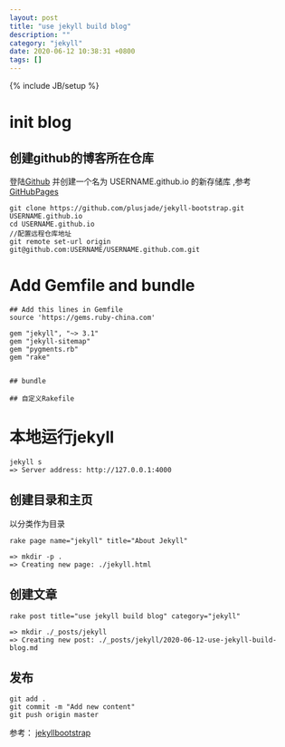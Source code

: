 ```yaml
---
layout: post
title: "use jekyll build blog"
description: ""
category: "jekyll"
date: 2020-06-12 10:38:31 +0800
tags: []
---
```

{% include JB/setup %}

# init blog

## 创建github的博客所在仓库
登陆[Github](https://github.com) 并创建一个名为 USERNAME.github.io 的新存储库 ,参考[GitHubPages](https://pages.github.com/)

```
git clone https://github.com/plusjade/jekyll-bootstrap.git USERNAME.github.io
cd USERNAME.github.io
//配置远程仓库地址
git remote set-url origin git@github.com:USERNAME/USERNAME.github.com.git
```

# Add Gemfile and bundle
```
## Add this lines in Gemfile
source 'https://gems.ruby-china.com'

gem "jekyll", "~> 3.1"
gem "jekyll-sitemap"
gem "pygments.rb"
gem "rake"


## bundle

## 自定义Rakefile

```

# 本地运行jekyll

	jekyll s
	=> Server address: http://127.0.0.1:4000

## 创建目录和主页

以分类作为目录

	rake page name="jekyll" title="About Jekyll"

	=> mkdir -p .
	=> Creating new page: ./jekyll.html

## 创建文章
	
	rake post title="use jekyll build blog" category="jekyll"

	=> mkdir ./_posts/jekyll
	=> Creating new post: ./_posts/jekyll/2020-06-12-use-jekyll-build-blog.md

## 发布
	
	git add .
	git commit -m "Add new content"
	git push origin master


参考： [jekyllbootstrap](http://jekyllbootstrap.com/usage/jekyll-quick-start.html)


